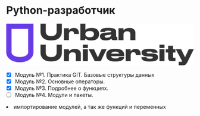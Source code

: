 <h1>Python-разработчик</h1>

![logo](/assets/image/Urban_University_log.png)


- [x] Модуль №1. Практика GIT. Базовые структуры данных
- [x] Модуль №2. Основные операторы.
- [x] Модуль №3. Подробнее о функциях.
- [ ] Модуль №4. Модули и пакеты.
<li>
импортирование модулей, а так же функций и переменных
</li>
